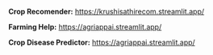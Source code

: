 **Crop Recomender:** https://krushisathirecom.streamlit.app/ 

**Farming Help:** https://agriappai.streamlit.app/

**Crop Disease Predictor:** https://agriappai.streamlit.app/
